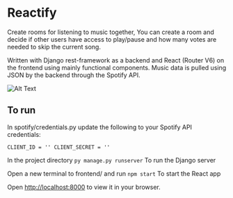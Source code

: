 # Reactify
Create rooms for listening to music together, You can create a room and decide if other users have access to play/pause and how many votes are needed to skip the current song.

Written with Django rest-framework as a backend and React (Router V6) on the frontend using mainly functional components.
Music data is pulled using JSON by the backend through the Spotify API.


![Alt Text](https://github.com/GGyll/Reactify/blob/main/demonstration.gif)

## To run

In spotify/credentials.py update the following to your Spotify API credentials:

`
CLIENT_ID = ''
CLIENT_SECRET = ''
`

In the project directory
`py manage.py runserver`
To run the Django server

Open a new terminal to frontend/ and run
`npm start`
To start the React app



Open [http://localhost:8000](http://localhost:8000) to view it in your browser.



